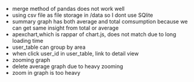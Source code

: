 - merge method of pandas does not work well
- using csv file as file storage in /data so I dont use SQlite
- summary graph has both average and total comsumption because we can get same insight from total or average
- apexchart,which is rappar of chart.js, does not match due to long loading time
- user_table can group by area
- when click user_id in user_table, link to detail view 
- zooming graph
- delete average graph due to heavy zooming
- zoom in graph is too heavy